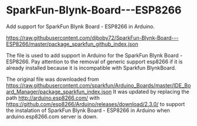 # SparkFun-Blynk-Board---ESP8266
Add support for SparkFun Blynk Board - ESP8266 in Arduino.

https://raw.githubusercontent.com/djboby72/SparkFun-Blynk-Board---ESP8266/master/package_sparkfun_github_index.json

The file is used to add support in Arduino for the SparkFun Blynk Board - ESP8266.
Pay attention to the removal of generic support esp8266 if it is already installed because it is incompatible with Sparkfun BlynkBoard.

The original file was downloaded from
https://raw.githubusercontent.com/sparkfun/Arduino_Boards/master/IDE_Board_Manager/package_sparkfun_index.json
It was updated by replacing the path
http://arduino.esp8266.com/
with
https://github.com/esp8266/Arduino/releases/download/2.3.0/
to support the instalation of SparkFun Blynk Board - ESP8266 in Arduino when arduino.esp8266.com server is down.

